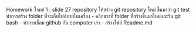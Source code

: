 Homework
โจทย์ 1 : slide 27 repository ให้สร้าง git repository ใหม่ ขึ้นมาว่า git test ทำการสร้าง folder ที่จะเก็บไฟล์ภายในเครื่อง
        - คลิกขวาที่ folder ที่สร้างขึ้นมาใหม่และรัน git bash
        - ทำการเชื่อม github กับ computer เรา
        - สร้างไฟล์ Readme.md



